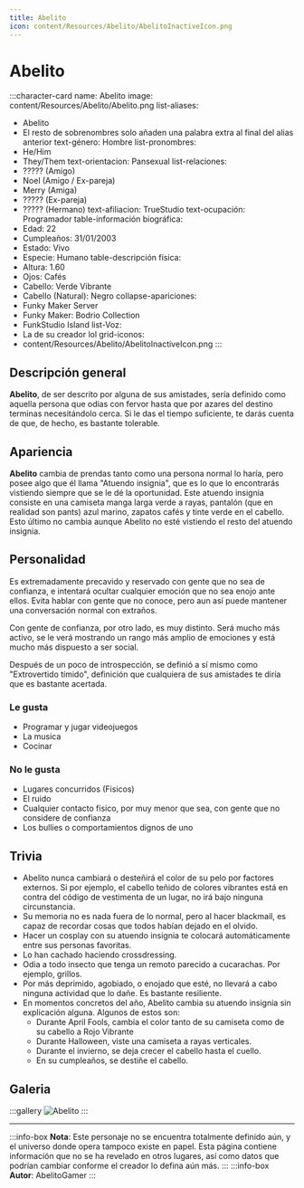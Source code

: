 ```yaml
---
title: Abelito
icon: content/Resources/Abelito/AbelitoInactiveIcon.png
---
```


# Abelito

:::character-card
name: Abelito
image: content/Resources/Abelito/Abelito.png
list-aliases:
  - Abelito
  - El resto de sobrenombres solo añaden una palabra extra al final del alias anterior
text-género: Hombre
list-pronombres:
  - He/Him
  - They/Them
text-orientacion: Pansexual
list-relaciones:
  - ????? (Amigo)
  - Noel (Amigo / Ex-pareja)
  - Merry (Amiga)
  - ????? (Ex-pareja)
  - ????? (Hermano)
text-afiliacion: TrueStudio
text-ocupación: Programador
table-información biográfica:
  - Edad: 22
  - Cumpleaños: 31/01/2003
  - Estado: Vivo
  - Especie: Humano
table-descripción física:
  - Altura: 1.60
  - Ojos: Cafés
  - Cabello: Verde Vibrante
  - Cabello (Natural): Negro
collapse-apariciones:
  - Funky Maker Server
  - Funky Maker: Bodrio Collection
  - FunkStudio Island
list-Voz:
  - La de su creador lol
grid-iconos:
  - content/Resources/Abelito/AbelitoInactiveIcon.png
:::

## Descripción general

**Abelito**, de ser descrito por alguna de sus amistades, sería definido como aquella persona que odias con fervor hasta que por azares del destino terminas necesitándolo cerca. Si le das el tiempo suficiente, te darás cuenta de que, de hecho, es bastante tolerable.

## Apariencia

**Abelito** cambia de prendas tanto como una persona normal lo haría, pero posee algo que él llama "Atuendo insignia", que es lo que lo encontrarás vistiendo siempre que se le dé la oportunidad. Este atuendo insignia consiste en una camiseta manga larga verde a rayas, pantalón (que en realidad son pants) azul marino, zapatos cafés y tinte verde en el cabello. Esto último no cambia aunque Abelito no esté vistiendo el resto del atuendo insignia.

## Personalidad

Es extremadamente precavido y reservado con gente que no sea de confianza, e intentará ocultar cualquier emoción que no sea enojo ante ellos. Evita hablar con gente que no conoce, pero aun así puede mantener una conversación normal con extraños.

Con gente de confianza, por otro lado, es muy distinto. Será mucho más activo, se le verá mostrando un rango más amplio de emociones y está mucho más dispuesto a ser social.

Después de un poco de introspección, se definió a sí mismo como "Extrovertido tímido", definición que cualquiera de sus amistades te diría que es bastante acertada.

### Le gusta
  - Programar y jugar videojuegos
  - La musica
  - Cocinar

### No le gusta
  - Lugares concurridos (Fisicos)
  - El ruido
  - Cualquier contacto fisico, por muy menor que sea, con gente que no considere de confianza
  - Los bullies o comportamientos dignos de uno

## Trivia
  - Abelito nunca cambiará o desteñirá el color de su pelo por factores externos. Si por ejemplo, el cabello teñido de colores vibrantes está en contra del código de vestimenta de un lugar, no irá bajo ninguna circunstancia.
  - Su memoria no es nada fuera de lo normal, pero al hacer blackmail, es capaz de recordar cosas que todos habían dejado en el olvido.
  - Hacer un cosplay con su atuendo insignia te colocará automáticamente entre sus personas favoritas.
  - Lo han cachado haciendo crossdressing.
  - Odia a todo insecto que tenga un remoto parecido a cucarachas. Por ejemplo, grillos.
  - Por más deprimido, agobiado, o enojado que esté, no llevará a cabo ninguna actividad que lo dañe. Es bastante resiliente.
  - En momentos concretos del año, Abelito cambia su atuendo insignia sin explicación alguna. Algunos de estos son:
    - Durante April Fools, cambia el color tanto de su camiseta como de su cabello a Rojo Vibrante
    - Durante Halloween, viste una camiseta a rayas verticales.
    - Durante el invierno, se deja crecer el cabello hasta el cuello.
    - En su cumpleaños, se destiñe el cabello.

## Galeria
:::gallery
![Abelito](content\Resources\Abelito\Abelito.png)
:::

---

:::info-box
**Nota**: Este personaje no se encuentra totalmente definido aún, y el universo donde opera tampoco existe en papel. Esta página contiene
información que no se ha revelado en otros lugares, así como datos que podrían cambiar conforme el creador lo defina aún más.
:::
:::info-box
**Autor**: AbelitoGamer
:::
